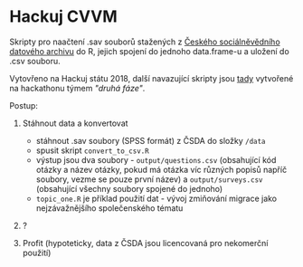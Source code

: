 # Hackuj CVVM

Skripty pro naačtení .sav souborů stažených z [Českého sociálněvědního datového archivu](http://nesstar.soc.cas.cz/webview/) do R, jejich spojení do jednoho data.frame-u a uložení do .csv souboru. 

Vytovřeno na Hackuj státu 2018, další navazující skripty jsou [tady](https://gitlab.com/jakubbares/hackujstat/) vytvořené na hackathonu týmem _"druhá fáze"_. 

Postup:  

1. Stáhnout data a konvertovat
    * stáhnout .sav soubory (SPSS formát) z ČSDA do složky `/data`
    * spusit skript `convert_to_csv.R` 
    * výstup jsou dva soubory - `output/questions.csv` (obsahující kód otázky a název otázky, pokud má otázka víc různých popisů napříč soubory, vezme se pouze první název) a 
    `output/surveys.csv` (obsahující všechny soubory spojené do jednoho)
    * `topic_one.R` je příklad použití dat - vývoj zmiňování migrace jako nejzávažnějšího společenského tématu
    
2. ?

3. Profit (hypoteticky, data z ČSDA jsou licencovaná pro nekomerční použití)
    
